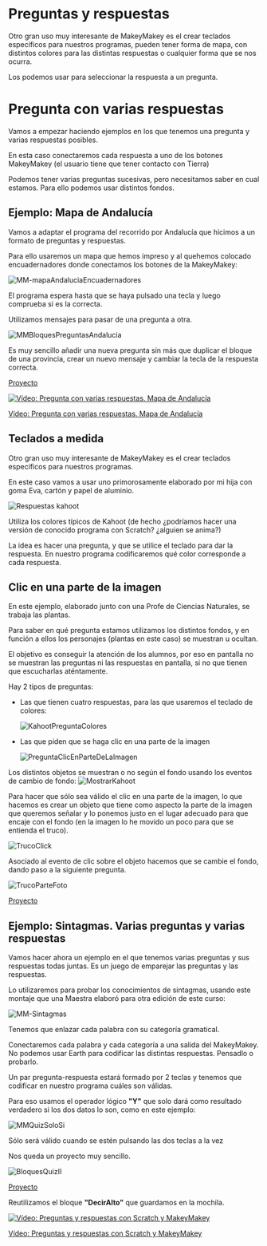 # Preguntas y respuestas


Otro gran uso muy interesante de MakeyMakey es el crear teclados específicos para nuestros programas, pueden tener forma de mapa, con distintos colores para las distintas respuestas o cualquier forma que se nos ocurra. 

Los podemos usar para seleccionar la respuesta a un pregunta.


# Pregunta con varias respuestas

Vamos a empezar haciendo ejemplos en los que tenemos una pregunta y varias respuestas posibles.

En esta caso conectaremos cada respuesta a uno de los botones MakeyMakey (el usuario tiene que tener contacto con Tierra)

Podemos tener varias preguntas sucesivas, pero necesitamos saber en cual estamos. Para ello podemos usar distintos fondos.

## Ejemplo: Mapa de Andalucía

Vamos a adaptar el programa del recorrido por Andalucía que hicimos a un formato de preguntas y respuestas.

Para ello usaremos un mapa que hemos impreso y al quehemos colocado encuadernadores donde conectamos los botones de la MakeyMakey:

![MM-mapaAndaluciaEncuadernadores](../images/MM-mapaAndaluciaEncuadernadores.jpg)

El programa espera hasta que se haya pulsado una tecla y luego comprueba si es la correcta.

Utilizamos mensajes para pasar de una pregunta a otra.


![MMBloquesPreguntasAndalucia](../images/MMBloquesPreguntasAndalucia.png)

Es muy sencillo añadir una nueva pregunta sin más que duplicar el bloque de una provincia, crear un nuevo mensaje y cambiar la tecla de la respuesta correcta.

[Proyecto](https://scratch.mit.edu/projects/367536515/)


[![Vídeo: Pregunta con varias respuestas. Mapa de Andalucía](https://img.youtube.com/vi/TAlhmtgIDn8/0.jpg)](https://youtu.be/TAlhmtgIDn8)


[Vídeo: Pregunta con varias respuestas. Mapa de Andalucía](https://youtu.be/TAlhmtgIDn8)

## Teclados a medida

Otro gran uso muy interesante de MakeyMakey es el crear teclados específicos para nuestros programas.

En este caso vamos a usar uno primorosamente elaborado por mi hija con goma Eva, cartón y papel de aluminio.

![Respuestas kahoot](../images/Kahoot.jpg)

Utiliza los colores típicos de Kahoot (de hecho ¿podríamos hacer una versión de conocido programa con Scratch? ¿alguien se anima?) 

La idea es hacer una pregunta, y que se utilice el teclado para dar la respuesta. En nuestro programa codificaremos qué color corresponde a cada respuesta.

## Clic en una parte de la imagen

En este ejemplo, elaborado junto con una Profe de Ciencias Naturales, se trabaja las plantas. 

Para saber en qué pregunta estamos utilizamos los distintos fondos, y en función a ellos los personajes (plantas en este caso) se muestran u ocultan.

El objetivo es conseguir la atención de los alumnos, por eso en pantalla no se muestran las preguntas ni las respuestas en pantalla, si no que tienen que escucharlas aténtamente.

Hay 2 tipos de preguntas:
* Las que tienen cuatro respuestas, para las que usaremos el teclado de colores:

    ![KahootPreguntaColores](../images/KahootPreguntaColores.png)

* Las que piden que se haga clic en una parte de la imagen

    ![PreguntaClicEnParteDeLaImagen](../images/PreguntaClicEnParteDeLaImagen.png)


Los distintos objetos se muestran o no según el fondo usando los eventos de cambio de fondo:
    ![MostrarKahoot](../images/MostrarKahoot.png)


Para hacer que sólo sea válido el clic en una parte de la imagen, lo que hacemos es crear un objeto que tiene como aspecto la parte de la imagen que queremos señalar y lo ponemos justo en el lugar adecuado para que encaje con el fondo (en la imagen lo he movido un poco para que se entienda el truco). 

![TrucoClick](../images/TrucoClick.png)

Asociado al evento de clic sobre el objeto hacemos que se cambie el fondo, dando paso a la siguiente pregunta.

![TrucoParteFoto](../images/TrucoParteFoto.png)

[Proyecto](https://scratch.mit.edu/projects/350351898/)

## Ejemplo: Sintagmas. Varias preguntas y  varias respuestas

Vamos hacer ahora un ejemplo en el que tenemos varias preguntas y sus respuestas todas juntas. Es un juego de emparejar las preguntas y las respuestas.

Lo utilizaremos para probar los conocimientos de sintagmas, usando este montaje que una Maestra elaboró para otra edición de este curso:

![MM-Sintagmas](../images/MM-Sintagmas.jpg)

Tenemos que enlazar cada palabra con su categoría gramatical. 

Conectaremos cada palabra y cada categoría a una salida del MakeyMakey. No podemos usar Earth para codificar las distintas respuestas. Pensadlo o probarlo.

Un par pregunta-respuesta estará formado por 2 teclas y tenemos que codificar en nuestro programa cuáles son válidas.

Para eso usamos el operador lógico **"Y"** que solo dará como resultado verdadero si los dos datos lo son, como en este ejemplo:

![MMQuizSoloSi](../images/MMQuizSoloSi.png)

Sólo será válido cuando se estén pulsando las dos teclas a la vez

Nos queda un proyecto muy sencillo.

![BloquesQuizII](../images/BloquesQuizII.png)

[Proyecto](https://scratch.mit.edu/projects/401038007/)

Reutilizamos el bloque **"DecirAlto"** que guardamos en la mochila.


[![Vídeo: Preguntas y respuestas con Scratch y MakeyMakey](https://img.youtube.com/vi/n7vo6uhMCZk/0.jpg)](https://youtu.be/n7vo6uhMCZk)


[Vídeo: Preguntas y respuestas con Scratch y MakeyMakey](https://youtu.be/n7vo6uhMCZk)